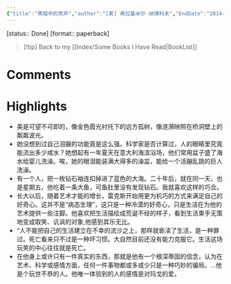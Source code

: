 ```yaml
---
{"title":"黑暗中的笑声","author":"[美] 弗拉基米尔·纳博科夫","EndDate":"2014-09-07","publisher":"上海译文出版社","dg-publish":true,"permalink":"/BookNotes/黑暗中的笑声/","dgPassFrontmatter":true,"noteIcon":""}
---
```


[status:: Done]
[format:: paperback]

>[!tip] Back to my [[Index/Some Books I Have Read\|BookList]]

# Comments

# Highlights

- 美是可望不可即的，像金色霞光衬托下的远方孤树，像涟漪映照在桥洞壁上的粼粼波光。
- 她没想到过自己泪腺的功能竟是这么强。科学家是否计算过，人的眼睛里究竟能流出多少咸水？她想起有一年夏天在意大利海滨浴场，他们常用盆子盛了海水给婴儿洗澡。唉，她的眼泪能装满大得多的澡盆，能给一个活蹦乱跳的巨人洗澡。
- 有一个人，把一枚钻石袖连扣掉进了蓝色的大海。二十年后，就在同一天，也是星期五，他吃着一条大鱼，可鱼肚里没有发现钻石。我就喜欢这样的巧合。
- 长大以后，随着艺术才能的增长，雷克斯开始用更为机巧的方式来满足自己的好奇心。这并不是“病态生理”，这只是一种冷漠的好奇心，只是生活在为他的艺术提供一些注脚。他喜欢把生活描绘成荒诞不经的样子，看到生活束手无策地变成取笑、讥讽的对象,他感到其乐无比。
- “人不能把自己的生活建立在不幸的流沙之上，那样就亵渎了生活，是一种罪过。死亡看来只不过是一种坏习惯。大自然目前还没有能力克服它。生活这场玩笑的中心往往就是死亡。
- 在他身上或许只有一件真实的东西，那就是他有一个根深蒂固的信念，认为在艺术、科学或感情方面，任何一件事物都或多或少只是一种巧妙的骗局。…他是个玩世不恭的人。他唯一体验到的人的感情是对玛戈的爱。